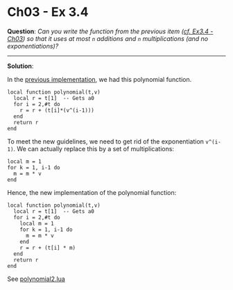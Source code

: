 Ch03 - Ex 3.4
============

**Question**: *Can you write the function from the previous item ([cf. Ex3.4 - Ch03](https://github.com/Yonaba/PiL3/blob/master/Ch03/Ex3.3/polynomial.lua)) so that it uses
at most `n` additions and `n` multiplications (and no exponentiations)?*

------------

**Solution**:

In the [previous implementation](https://github.com/Yonaba/PiL3/blob/master/Ch03/Ex3.3/polynomial.lua), we had this polynomial function.

    local function polynomial(t,v)
      local r = t[1]  -- Gets a0
      for i = 2,#t do 
        r = r + (t[i]*(v^(i-1)))
      end
      return r
    end

To meet the new guidelines, we need to get rid of the exponentiation `v^(i-1)`.
We can actually replace this by a set of multiplications:

    local m = 1
    for k = 1, i-1 do
      m = m * v
    end

Hence, the new implementation of the polynomial function:

    local function polynomial(t,v)
      local r = t[1]  -- Gets a0
      for i = 2,#t do
        local m = 1
        for k = 1, i-1 do
          m = m * v
        end
        r = r + (t[i] * m)
      end
      return r
    end

See [polynomial2.lua](polynomial2.lua)